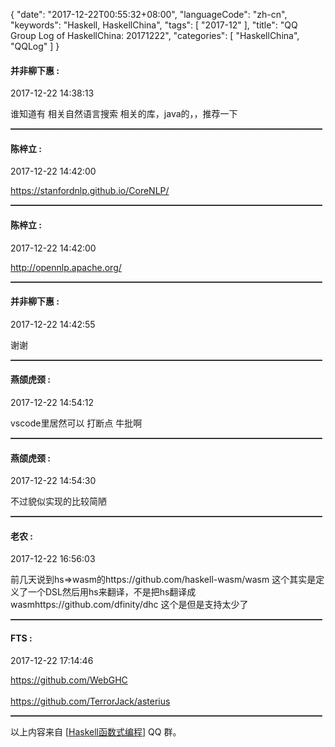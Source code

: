 {
  "date": "2017-12-22T00:55:32+08:00",
  "languageCode": "zh-cn",
  "keywords": "Haskell, HaskellChina",
  "tags": [
    "2017-12"
  ],
  "title": "QQ Group Log of HaskellChina: 20171222",
  "categories": [
    "HaskellChina", "QQLog"
  ]
}



#### 并非柳下惠 :

<span class="article-duration">2017-12-22 14:38:13</span>

谁知道有 相关自然语言搜索 相关的库，java的，，推荐一下

<hr style="border-top: 1px dotted grey;width:99%"/>



#### 陈梓立 :

<span class="article-duration">2017-12-22 14:42:00</span>

https://stanfordnlp.github.io/CoreNLP/

<hr style="border-top: 1px dotted grey;width:99%"/>



#### 陈梓立 :

<span class="article-duration">2017-12-22 14:42:00</span>

http://opennlp.apache.org/

<hr style="border-top: 1px dotted grey;width:99%"/>



#### 并非柳下惠 :

<span class="article-duration">2017-12-22 14:42:55</span>

谢谢

<hr style="border-top: 1px dotted grey;width:99%"/>



#### 燕颌虎颈 :

<span class="article-duration">2017-12-22 14:54:12</span>

vscode里居然可以 打断点 牛批啊 

<hr style="border-top: 1px dotted grey;width:99%"/>



#### 燕颌虎颈 :

<span class="article-duration">2017-12-22 14:54:30</span>

不过貌似实现的比较简陋

<hr style="border-top: 1px dotted grey;width:99%"/>



#### 老农 :

<span class="article-duration">2017-12-22 16:56:03</span>

前几天说到hs=>wasm的https://github.com/haskell-wasm/wasm 这个其实是定义了一个DSL然后用hs来翻译，不是把hs翻译成wasmhttps://github.com/dfinity/dhc 这个是但是支持太少了

<hr style="border-top: 1px dotted grey;width:99%"/>



#### FTS :

<span class="article-duration">2017-12-22 17:14:46</span>

https://github.com/WebGHC<br /><br />https://github.com/TerrorJack/asterius

<hr style="border-top: 1px dotted grey;width:99%"/>




以上内容来自 [[Haskell函数式编程](http://qq.haskellchina.org/about/)] QQ 群。


